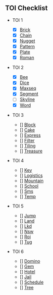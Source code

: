 ## TOI Checklist

- TOI 1

  - [x] [Brick](toi01_brick.cpp)
  - [x] [Chain](toi01_chain.cpp)
  - [x] [Nugget](toi01_nugget.cpp)
  - [x] [Pattern](toi01_pattern.cpp)
  - [x] [Plate](toi01_plate.cpp)
  - [x] [Roman](toi01_roman.cpp)

- TOI 2

  - [x] [Bee](toi02_bee.cpp)
  - [x] [Dice](toi02_dice.cpp)
  - [x] [Maxseq](toi02_maxseq.cpp)
  - [x] [Segment](toi02_segment.cpp)
  - [ ] [Skyline]()
  - [x] [Word](toi02_word.cpp)

- TOI 3

  - [] [Block]()
  - [] [Cake]()
  - [] [Express]()
  - [] [Filter]()
  - [] [Tiling]()
  - [] [Treasure]()

- TOI 4

  - [] [Key]()
  - [] [Logistics]()
  - [] [Mountain]()
  - [] [School]()
  - [] [Sms]()
  - [] [Temp]()

- TOI 5

  - [] [Jump]()
  - [] [Land]()
  - [] [Lkd]()
  - [] [Nsw]()
  - [] [Roi]()
  - [] [Tug]()

- TOI 6
  - [] [Domino]()
  - [] [Gem]()
  - [] [Hotel]()
  - [] [Jail]()
  - [] [Schedule]()
  - [] [Tree]()
